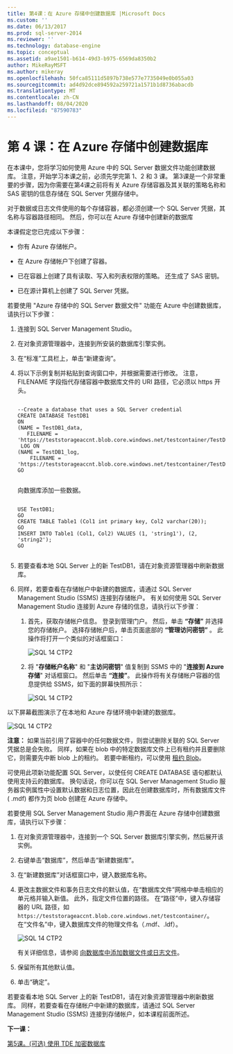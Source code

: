 ```yaml
---
title: 第4课：在 Azure 存储中创建数据库 |Microsoft Docs
ms.custom: ''
ms.date: 06/13/2017
ms.prod: sql-server-2014
ms.reviewer: ''
ms.technology: database-engine
ms.topic: conceptual
ms.assetid: a9ae1501-b614-49d3-b975-6569da8350b2
author: MikeRayMSFT
ms.author: mikeray
ms.openlocfilehash: 50fca85111d5897b738e577e7735049e0b055a03
ms.sourcegitcommit: ad4d92dce894592a259721a1571b1d8736abacdb
ms.translationtype: MT
ms.contentlocale: zh-CN
ms.lasthandoff: 08/04/2020
ms.locfileid: "87590783"
---
```

# <a name="lesson-4-create-a-database-in-azure-storage"></a>第 4 课：在 Azure 存储中创建数据库
  在本课中，您将学习如何使用 Azure 中的 SQL Server 数据文件功能创建数据库。 注意，开始学习本课之前，必须先学完第 1、2 和 3 课。 第3课是一个非常重要的步骤，因为你需要在第4课之前将有关 Azure 存储容器及其关联的策略名称和 SAS 密钥的信息存储在 SQL Server 凭据存储中。  
  
 对于数据或日志文件使用的每个存储容器，都必须创建一个 SQL Server 凭据，其名称与容器路径相同。 然后，你可以在 Azure 存储中创建新的数据库  
  
 本课假定您已完成以下步骤：  
  
-   你有 Azure 存储帐户。  
  
-   在 Azure 存储帐户下创建了容器。  
  
-   已在容器上创建了具有读取、写入和列表权限的策略。 还生成了 SAS 密钥。  
  
-   已在源计算机上创建了 SQL Server 凭据。  
  
 若要使用 "Azure 存储中的 SQL Server 数据文件" 功能在 Azure 中创建数据库，请执行以下步骤：  
  
1.  连接到 SQL Server Management Studio。  
  
2.  在对象资源管理器中，连接到所安装的数据库引擎实例。  
  
3.  在“标准”工具栏上，单击“新建查询”。  
  
4.  将以下示例复制并粘贴到查询窗口中，并根据需要进行修改。 注意，FILENAME 字段指代存储容器中数据库文件的 URI 路径，它必须以 https 开头。  
  
    ```  
  
    --Create a database that uses a SQL Server credential    
    CREATE DATABASE TestDB1    
    ON   
    (NAME = TestDB1_data,   
       FILENAME = 'https://teststorageaccnt.blob.core.windows.net/testcontainer/TestDB1Data.mdf')   
     LOG ON   
    (NAME = TestDB1_log,   
        FILENAME = 'https://teststorageaccnt.blob.core.windows.net/testcontainer/TestDB1Log.ldf')   
    GO  
  
    ```  
  
     向数据库添加一些数据。  
  
    ```  
  
    USE TestDB1;   
    GO   
    CREATE TABLE Table1 (Col1 int primary key, Col2 varchar(20));   
    GO   
    INSERT INTO Table1 (Col1, Col2) VALUES (1, 'string1'), (2, 'string2');   
    GO  
  
    ```  
  
5.  若要查看本地 SQL Server 上的新 TestDB1，请在对象资源管理器中刷新数据库。  
  
6.  同样，若要查看在存储帐户中新建的数据库，请通过 SQL Server Management Studio (SSMS) 连接到存储帐户。 有关如何使用 SQL Server Management Studio 连接到 Azure 存储的信息，请执行以下步骤：  
  
    1.  首先，获取存储帐户信息。 登录到管理门户。 然后，单击 **“存储”** 并选择您的存储帐户。 选择存储帐户后，单击页面底部的 **“管理访问密钥”** 。 此操作将打开一个类似的对话框窗口：  
  
         ![SQL 14 CTP2](../tutorials/media/ss-was-tutlesson-4-6-1.gif "SQL 14 CTP2")  
  
    2.  将 "**存储帐户名称**" 和 "**主访问密钥**" 值复制到 SSMS 中的 "**连接到 Azure 存储**" 对话框窗口。 然后单击 **“连接”**。 此操作将有关存储帐户容器的信息提供给 SSMS，如下面的屏幕快照所示：  
  
         ![SQL 14 CTP2](../tutorials/media/ss-was-tutlesson-4-6-2.gif "SQL 14 CTP2")  
  
 以下屏幕截图演示了在本地和 Azure 存储环境中新建的数据库。  
  
 ![SQL 14 CTP2](../tutorials/media/ss-was-tutlesson-4-6-2b.gif "SQL 14 CTP2")  
  
 **注意：** 如果当前引用了容器中的任何数据文件，则尝试删除关联的 SQL Server 凭据总是会失败。 同样，如果在 blob 中的特定数据库文件上已有租约并且要删除它，则需要先中断 blob 上的租约。 若要中断租约，可以使用 [租约 Blob](https://msdn.microsoft.com/library/azure/ee691972.aspx)。  
  
 可使用此项新功能配置 SQL Server，以使任何 CREATE DATABASE 语句都默认使用支持云的数据库。 换句话说，你可以在 SQL Server Management Studio 服务器实例属性中设置默认数据和日志位置，因此在创建数据库时，所有数据库文件 ( .mdf) 都作为页 blob 创建在 Azure 存储中。  
  
 若要使用 SQL Server Management Studio 用户界面在 Azure 存储中创建数据库，请执行以下步骤：  
  
1.  在对象资源管理器中，连接到一个 SQL Server 数据库引擎实例，然后展开该实例。  
  
2.  右键单击“数据库”，然后单击“新建数据库”。  
  
3.  在“新建数据库”对话框窗口中，键入数据库名称。  
  
4.  更改主数据文件和事务日志文件的默认值，在“数据库文件”网格中单击相应的单元格并输入新值。 此外，指定文件位置的路径。 在“路径”中，键入存储容器的 URL 路径，如 `https://teststorageaccnt.blob.core.windows.net/testcontainer/`。 在“文件名”中，键入数据库文件的物理文件名（.mdf、.ldf）。  
  
     ![SQL 14 CTP2](../tutorials/media/ss-was-tutlesson-4-6-4.gif "SQL 14 CTP2")  
  
     有关详细信息，请参阅 [向数据库中添加数据文件或日志文件](databases/add-data-or-log-files-to-a-database.md)。  
  
5.  保留所有其他默认值。  
  
6.  单击“确定”。  
  
 若要查看本地 SQL Server 上的新 TestDB1，请在对象资源管理器中刷新数据库。 同样，若要查看在存储帐户中新建的数据库，请通过 SQL Server Management Studio (SSMS) 连接到存储帐户，如本课程前面所述。  
  
 **下一课：**  
  
 [第5课。&#40;可选&#41; 使用 TDE 加密数据库](../relational-databases/lesson-4-restore-database-to-virtual-machine-from-url.md)  
  
  
